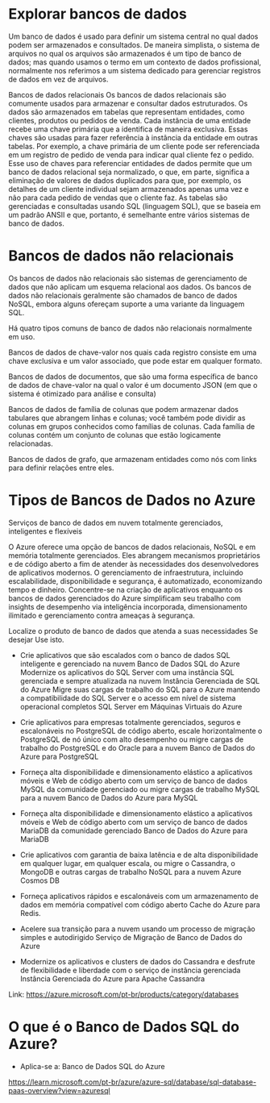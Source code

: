 # Explorar bancos de dados

Um banco de dados é usado para definir um sistema central no qual dados podem ser armazenados e consultados. De maneira simplista, o sistema de arquivos no qual os arquivos são armazenados é um tipo de banco de dados; mas quando usamos o termo em um contexto de dados profissional, normalmente nos referimos a um sistema dedicado para gerenciar registros de dados em vez de arquivos.

Bancos de dados relacionais
Os bancos de dados relacionais são comumente usados para armazenar e consultar dados estruturados. Os dados são armazenados em tabelas que representam entidades, como clientes, produtos ou pedidos de venda. Cada instância de uma entidade recebe uma chave primária que a identifica de maneira exclusiva. Essas chaves são usadas para fazer referência à instância da entidade em outras tabelas. Por exemplo, a chave primária de um cliente pode ser referenciada em um registro de pedido de venda para indicar qual cliente fez o pedido. Esse uso de chaves para referenciar entidades de dados permite que um banco de dados relacional seja normalizado, o que, em parte, significa a eliminação de valores de dados duplicados para que, por exemplo, os detalhes de um cliente individual sejam armazenados apenas uma vez e não para cada pedido de vendas que o cliente faz. As tabelas são gerenciadas e consultadas usando SQL (linguagem SQL), que se baseia em um padrão ANSII e que, portanto, é semelhante entre vários sistemas de banco de dados.

# Bancos de dados não relacionais

Os bancos de dados não relacionais são sistemas de gerenciamento de dados que não aplicam um esquema relacional aos dados. Os bancos de dados não relacionais geralmente são chamados de banco de dados NoSQL, embora alguns ofereçam suporte a uma variante da linguagem SQL.

Há quatro tipos comuns de banco de dados não relacionais normalmente em uso.

Bancos de dados de chave-valor nos quais cada registro consiste em uma chave exclusiva e um valor associado, que pode estar em qualquer formato.

Bancos de dados de documentos, que são uma forma específica de banco de dados de chave-valor na qual o valor é um documento JSON (em que o sistema é otimizado para análise e consulta)

Bancos de dados de família de colunas que podem armazenar dados tabulares que abrangem linhas e colunas; você também pode dividir as colunas em grupos conhecidos como famílias de colunas. Cada família de colunas contém um conjunto de colunas que estão logicamente relacionadas.

Bancos de dados de grafo, que armazenam entidades como nós com links para definir relações entre eles.

# Tipos de Bancos de Dados no Azure
Serviços de banco de dados em nuvem totalmente gerenciados, inteligentes e flexíveis

O Azure oferece uma opção de bancos de dados relacionais, NoSQL e em memória totalmente gerenciados. Eles abrangem mecanismos proprietários e de código aberto a fim de atender às necessidades dos desenvolvedores de aplicativos modernos. O gerenciamento de infraestrutura, incluindo escalabilidade, disponibilidade e segurança, é automatizado, economizando tempo e dinheiro. Concentre-se na criação de aplicativos enquanto os bancos de dados gerenciados do Azure simplificam seu trabalho com insights de desempenho via inteligência incorporada, dimensionamento ilimitado e gerenciamento contra ameaças à segurança.

Localize o produto de banco de dados que atenda a suas necessidades Se desejar	Use isto.

- Crie aplicativos que são escalados com o banco de dados SQL inteligente e gerenciado na nuvem	Banco de Dados SQL do Azure
Modernize os aplicativos do SQL Server com uma instância SQL gerenciada e sempre atualizada na nuvem	Instância Gerenciada de SQL do Azure
Migre suas cargas de trabalho do SQL para o Azure mantendo a compatibilidade do SQL Server e o acesso em nível de sistema operacional completos	SQL Server em Máquinas Virtuais do Azure

- Crie aplicativos para empresas totalmente gerenciados, seguros e escalonáveis no PostgreSQL de código aberto, escale horizontalmente o PostgreSQL de nó único com alto desempenho ou migre cargas de trabalho do PostgreSQL e do Oracle para a nuvem	Banco de Dados do Azure para PostgreSQL

- Forneça alta disponibilidade e dimensionamento elástico a aplicativos móveis e Web de código aberto com um serviço de banco de dados MySQL da comunidade gerenciado ou migre cargas de trabalho MySQL para a nuvem	Banco de Dados do Azure para MySQL

- Forneça alta disponibilidade e dimensionamento elástico a aplicativos móveis e Web de código aberto com um serviço de banco de dados MariaDB da comunidade gerenciado	Banco de Dados do Azure para MariaDB

- Crie aplicativos com garantia de baixa latência e de alta disponibilidade em qualquer lugar, em qualquer escala, ou migre o Cassandra, o MongoDB e outras cargas de trabalho NoSQL para a nuvem	Azure Cosmos DB

- Forneça aplicativos rápidos e escalonáveis com um armazenamento de dados em memória compatível com código aberto	Cache do Azure para Redis.

- Acelere sua transição para a nuvem usando um processo de migração simples e autodirigido	Serviço de Migração de Banco de Dados do Azure

- Modernize os aplicativos e clusters de dados do Cassandra e desfrute de flexibilidade e liberdade com o serviço de instância gerenciada	Instância Gerenciada do Azure para Apache Cassandra

Link: https://azure.microsoft.com/pt-br/products/category/databases

# O que é o Banco de Dados SQL do Azure?

- Aplica-se a: Banco de Dados SQL do Azure

https://learn.microsoft.com/pt-br/azure/azure-sql/database/sql-database-paas-overview?view=azuresql
